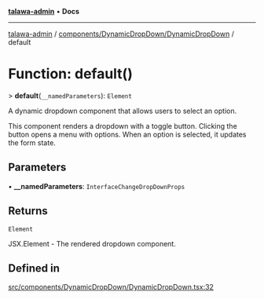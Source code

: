 [**talawa-admin**](../../../../README.md) • **Docs**

***

[talawa-admin](../../../../modules.md) / [components/DynamicDropDown/DynamicDropDown](../README.md) / default

# Function: default()

\> **default**(`__namedParameters`): `Element`

A dynamic dropdown component that allows users to select an option.

This component renders a dropdown with a toggle button. Clicking the button
opens a menu with options. When an option is selected, it updates the form state.

## Parameters

• **\_\_namedParameters**: `InterfaceChangeDropDownProps`

## Returns

`Element`

JSX.Element - The rendered dropdown component.

## Defined in

[src/components/DynamicDropDown/DynamicDropDown.tsx:32](https://github.com/PalisadoesFoundation/talawa-admin/blob/c49a58cefb47697eb25ed53aa1ef6d685c772d3e/src/components/DynamicDropDown/DynamicDropDown.tsx#L32)
